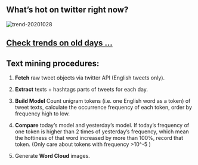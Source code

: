 ## What’s hot on twitter right now?

![trend-20201028][wordcloud]

[wordcloud]: https://raw.githubusercontent.com/xdqc/tweet-trend-everyday/master/word-cloud/trend-20201028.png?token=AF5V4P7ADR6KQBZ4CEDTNIK6AXRMU "trend-20201028"

## [Check trends on old days ...](https://github.com/xdqc/tweet-trend-everyday/tree/master/word-cloud)

## Text mining procedures:

1. **Fetch** raw tweet objects via twitter API (English tweets only).

2. **Extract** texts + hashtags parts of tweets for each day.

3. **Build Model** Count unigram tokens (i.e. one English word as a token) of tweet texts, calculate the occurrence frequency of each token, order by frequency high to low.

4. **Compare** today’s model and yesterday’s model. If today’s frequency of one token is higher than 2 times of yesterday’s frequency, which mean the hottiness of that word increased by more than 100%, record that token. (Only care about tokens with frequency >10^-5 )

5. Generate **Word Cloud** images.

